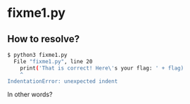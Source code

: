 # fixme1.py

## How to resolve?

````bash
$ python3 fixme1.py
  File "fixme1.py", line 20
    print('That is correct! Here\'s your flag: ' + flag)
    ^
IndentationError: unexpected indent
````

In other words?